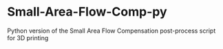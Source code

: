 # Small-Area-Flow-Comp-py
Python version of the Small Area Flow Compensation post-process script for 3D printing
